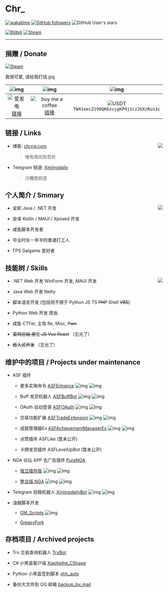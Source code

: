 # Chr\_

[![wakatime](https://wakatime.com/badge/user/b4bae5c0-fb6f-4358-a4e7-eac48974fd1a.svg)](https://wakatime.com/@b4bae5c0-fb6f-4358-a4e7-eac48974fd1a)
[![GitHub followers](https://img.shields.io/github/followers/chr233?logo=github)](https://github.com/chr233?tab=followers)
![GitHub User's stars](https://img.shields.io/github/stars/chr233?logo=github)

[![Bilibili](https://img.shields.io/badge/bilibili-Chr__-00A2D8.svg?logo=bilibili)](https://space.bilibili.com/5805394)
[![Steam](https://img.shields.io/badge/steam-Chr__-1B2838.svg?logo=steam)](https://steamcommunity.com/id/Chr_)

---

## 捐赠 / Donate

[![Steam](https://img.shields.io/badge/steam-trade%20link-1B2838.svg?logo=steam)](https://steamcommunity.com/tradeoffer/new/?partner=221260487&token=xgqMgL-i)

我很可爱, 请给我打钱.jpg

|               ![img][afdian_qr]                |                   ![img][bmac_qr]                   |                       ![img][usdt_qr]                       |
| :--------------------------------------------: | :-------------------------------------------------: | :---------------------------------------------------------: |
| ![爱发电][afdian_img] <br> [链接][afdian_link] | ![buy me a coffee][bmac_img] <br> [链接][bmac_link] | ![USDT][usdt_img] <br> `TW41eecZ199QK6zujgKP4j1cz2bXzRus3c` |

[afdian_qr]: https://raw.chrxw.com/chr233/master/afadian_qr.png
[afdian_img]: https://img.shields.io/badge/爱发电-@chr__-ea4aaa.svg?logo=github-sponsors
[afdian_link]: https://afdian.net/@chr233
[bmac_qr]: https://raw.chrxw.com/chr233/master/bmc_qr.png
[bmac_img]: https://img.shields.io/badge/buy%20me%20a%20coffee-@chr233-yellow?logo=buymeacoffee
[bmac_link]: https://www.buymeacoffee.com/chr233
[usdt_qr]: https://raw.chrxw.com/chr233/master/usdt_qr.png
[usdt_img]: https://img.shields.io/badge/USDT-TRC20-2354e6.svg?logo=bitcoin

## 链接 / Links

<a href="#">
  <img align="right" src="https://count.getloli.com/get/@chr33?theme=gelbooru">
</a>

- 博客: [chrxw.com](https://blog.chrxw.com)

  > 唯有南风知吾俞

- Telegram 频道: [Xinjingdaily](https://t.me/xinjingdaily)

  > 沙雕图频道

## 个人简介 / Smmary

<a href="#">
  <img align="right" src="https://github-readme-stats.vercel.app/api?username=chr233&theme=vue-dark&show_icons=true">
</a>

- 全职 Java / .NET 开发

- 安卓 Kotlin / MAUI / Xposed 开发

- 咸鱼脚本开发者

- 毕业时长一年半的普通打工人
  
- FPS Galgame 爱好者

## 技能树 / Skills

<a href="#">
  <img align="right" src="https://github-readme-stats.vercel.app/api/top-langs/?username=chr233&theme=vue-dark&layout=compact&hide=css,html">
</a>

- .NET Web 开发 WinForm 开发, MAUI 开发

- Java Web 开发 Netty

- 脚本语言开发 (包括但不限于 Python JS TS ~~PHP~~ Shell ~~VBS~~)

- Python Web 开发 爬虫

- 咸鱼 CTFer, 主攻 Re, Misc, ~~Pwn~~

- ~~菜鸡前端 原生 JS Vue React~~ （忘光了）

- ~~嵌入式开发~~ （忘光了）

## 维护中的项目 / Projects under maintenance

- ASF 插件

  - 更多实用命令 [ASFEnhance](https://github.com/chr233/ASFEnhance) ![img](https://img.shields.io/github/downloads/chr233/ASFEnhance/total) ![img](https://img.shields.io/github/stars/chr233/ASFEnhance)

  - Buff 发货机器人 [ASFBuffBot](https://github.com/chr233/ASFBuffBot) ![img](https://img.shields.io/github/downloads/chr233/ASFBuffBot/total) ![img](https://img.shields.io/github/stars/chr233/ASFBuffBot)
  
  - OAuth 自动登录 [ASFOAuth](https://github.com/chr233/ASFOAuth) ![img](https://img.shields.io/github/downloads/chr233/ASFOAuth/total) ![img](https://img.shields.io/github/stars/chr233/ASFOAuth)
  
  - 交易功能扩展 [ASFTradeExtension](https://github.com/chr233/ASFTradeExtension) ![img](https://img.shields.io/github/downloads/chr233/ASFTradeExtension/total) ![img](https://img.shields.io/github/stars/chr233/ASFTradeExtension)

  - 成就管理器Ex [ASFAchievementManagerEx](https://github.com/chr233/ASFAchievementManagerEx) ![img](https://img.shields.io/github/downloads/chr233/ASFAchievementManagerEx/total) ![img](https://img.shields.io/github/stars/chr233/ASFAchievementManagerEx)

  - 点赞插件 ASFLike (暂未公开)

  - 卡牌发货插件 ASFLevelUpBot (暂未公开)

- NGA 论坛 APP 去广告插件 [PureNGA](https://github.com/chr233/PureNGA)
  
  - [独立插件版](https://github.com/Xposed-Modules-Repo/com.chrxw.purenga/releases) ![img](https://img.shields.io/github/downloads/Xposed-Modules-Repo/com.chrxw.purenga/total) ![img](https://img.shields.io/github/stars/Xposed-Modules-Repo/com.chrxw.purenga)
  
  - [整合版 NGA](https://github.com/chr233/PureNGA/releases/tag/NGA) ![img](https://img.shields.io/github/downloads/chr233/PureNGA/total) ![img](https://img.shields.io/github/stars/chr233/PureNGA)

- Telegram 投稿机器人 [XinjingdailyBot](https://github.com/chr233/XinjingdailyBot) ![img](https://img.shields.io/github/downloads/chr233/XinjingdailyBot/total) ![img](https://img.shields.io/github/stars/chr233/XinjingdailyBot)

- 油猴脚本开发
  
  - [GM_Scripts](https://github.com/chr233/GM_Scripts)  ![img](https://img.shields.io/github/stars/chr233/GM_Scripts)
  
  - [GreasyFork](https://greasyfork.org/zh-CN/users/719636-chr233)

## 存档项目 / Archived projects

- Trx 交易查询机器人 [TrxBot](https://github.com/chr233/)

- C# 小黑盒客户端 [Xiaoheihe_CShape](https://github.com/chr233/Xiaoheihe_CShape)

- Python 小黑盒签到脚本 [xhh_auto](https://github.com/chr233/xhh_auto)

- 备份大文件到 QQ 邮箱 [backup_by_mail](https://github.com/chr233/backup_by_mail)
